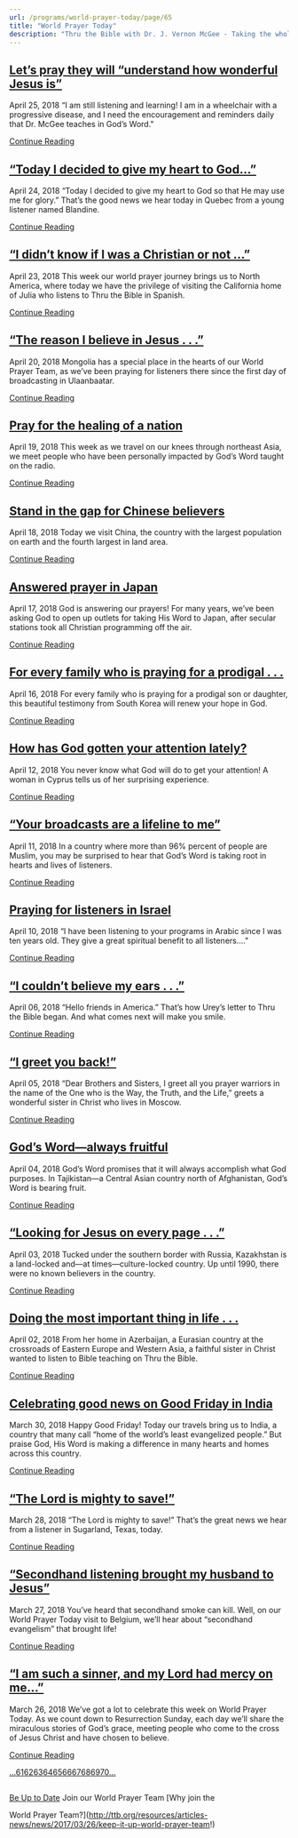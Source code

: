```yaml
---
url: /programs/world-prayer-today/page/65
title: "World Prayer Today"
description: "Thru the Bible with Dr. J. Vernon McGee - Taking the whole Word to the whole world"
---
```







## [Let’s pray they will “understand how wonderful Jesus is”](../world-prayer-today/2018/04/25/let-s-pray-they-will-understand-how-wonderful-jesus-is)


April 25, 2018
“I am still listening and learning! I am in a wheelchair with a progressive disease, and I need the encouragement and reminders daily that Dr. McGee teaches in God’s Word."


[Continue Reading](../world-prayer-today/2018/04/25/let-s-pray-they-will-understand-how-wonderful-jesus-is)




## [“Today I decided to give my heart to God…”](../world-prayer-today/2018/04/24/today-i-decided-to-give-my-heart-to-god)


April 24, 2018
“Today I decided to give my heart to God so that He may use me for glory.” That’s the good news we hear today in Quebec from a young listener named Blandine. 


[Continue Reading](../world-prayer-today/2018/04/24/today-i-decided-to-give-my-heart-to-god)




## [“I didn’t know if I was a Christian or not …”](../world-prayer-today/2018/04/23/i-didn-t-know-if-i-was-a-christian-or-not)


April 23, 2018
This week our world prayer journey brings us to North America, where today we have the privilege of visiting the California home of Julia who listens to Thru the Bible in Spanish. 


[Continue Reading](../world-prayer-today/2018/04/23/i-didn-t-know-if-i-was-a-christian-or-not)




## [“The reason I believe in Jesus . . .”](../world-prayer-today/2018/04/20/the-reason-i-believe-in-jesus-.-.--)


April 20, 2018
Mongolia has a special place in the hearts of our World Prayer Team, as we’ve been praying for listeners there since the first day of broadcasting in Ulaanbaatar. 


[Continue Reading](../world-prayer-today/2018/04/20/the-reason-i-believe-in-jesus-.-.--)




## [Pray for the healing of a nation](../world-prayer-today/2018/04/19/pray-for-the-healing-of-a-nation)


April 19, 2018
This week as we travel on our knees through northeast Asia, we meet people who have been personally impacted by God’s Word taught on the radio. 


[Continue Reading](../world-prayer-today/2018/04/19/pray-for-the-healing-of-a-nation)




## [Stand in the gap for Chinese believers](../world-prayer-today/2018/04/18/stand-in-the-gap-for-chinese-believers)


April 18, 2018
Today we visit China, the country with the largest population on earth and the fourth largest in land area. 


[Continue Reading](../world-prayer-today/2018/04/18/stand-in-the-gap-for-chinese-believers)




## [Answered prayer in Japan](../world-prayer-today/2018/04/17/answered-prayer-in-japan)


April 17, 2018
God is answering our prayers! For many years, we’ve been asking God to open up outlets for taking His Word to Japan, after secular stations took all Christian programming off the air. 


[Continue Reading](../world-prayer-today/2018/04/17/answered-prayer-in-japan)




## [For every family who is praying for a prodigal . . .](../world-prayer-today/2018/04/16/for-every-family-who-is-praying-for-a-prodigal-.-.-)


April 16, 2018
For every family who is praying for a prodigal son or daughter, this beautiful testimony from South Korea will renew your hope in God.


[Continue Reading](../world-prayer-today/2018/04/16/for-every-family-who-is-praying-for-a-prodigal-.-.-)




## [How has God gotten your attention lately?](../world-prayer-today/2018/04/12/how-has-god-gotten-your-attention-lately)


April 12, 2018
You never know what God will do to get your attention! A woman in Cyprus tells us of her surprising experience.


[Continue Reading](../world-prayer-today/2018/04/12/how-has-god-gotten-your-attention-lately)




##  [“Your broadcasts are a lifeline to me”](../world-prayer-today/2018/04/11/your-broadcasts-are-a-lifeline-to-me)


April 11, 2018
In a country where more than 96% percent of people are Muslim, you may be surprised to hear that God’s Word is taking root in hearts and lives of listeners.


[Continue Reading](../world-prayer-today/2018/04/11/your-broadcasts-are-a-lifeline-to-me)




## [Praying for listeners in Israel](../world-prayer-today/2018/04/10/praying-for-listeners-in-israel)


April 10, 2018
“I have been listening to your programs in Arabic since I was ten years old. They give a great spiritual benefit to all listeners...."


[Continue Reading](../world-prayer-today/2018/04/10/praying-for-listeners-in-israel)




## [“I couldn’t believe my ears . . .”](../world-prayer-today/2018/04/06/i-couldn-t-believe-my-ears-.-.--)


April 06, 2018
“Hello friends in America.” That’s how Urey’s letter to Thru the Bible began. And what comes next will make you smile. 


[Continue Reading](../world-prayer-today/2018/04/06/i-couldn-t-believe-my-ears-.-.--)




## [“I greet you back!”](../world-prayer-today/2018/04/05/i-greet-you-back!)


April 05, 2018
“Dear Brothers and Sisters, I greet all you prayer warriors in the name of the One who is the Way, the Truth, and the Life,” greets a wonderful sister in Christ who lives in Moscow. 


[Continue Reading](../world-prayer-today/2018/04/05/i-greet-you-back!)




## [God’s Word—always fruitful](../world-prayer-today/2018/04/04/god-s-word-always-fruitful)


April 04, 2018
God’s Word promises that it will always accomplish what God purposes. In Tajikistan—a Central Asian country north of Afghanistan, God’s Word is bearing fruit. 


[Continue Reading](../world-prayer-today/2018/04/04/god-s-word-always-fruitful)




## [“Looking for Jesus on every page . . .”](../world-prayer-today/2018/04/03/looking-for-jesus-on-every-page-.-.--)


April 03, 2018
Tucked under the southern border with Russia, Kazakhstan is a land-locked and—at times—culture-locked country. Up until 1990, there were no known believers in the country.


[Continue Reading](../world-prayer-today/2018/04/03/looking-for-jesus-on-every-page-.-.--)




## [Doing the most important thing in life . . .](../world-prayer-today/2018/04/02/doing-the-most-important-thing-in-life-.-.-)


April 02, 2018
From her home in Azerbaijan, a Eurasian country at the crossroads of Eastern Europe and Western Asia, a faithful sister in Christ wanted to listen to Bible teaching on Thru the Bible. 


[Continue Reading](../world-prayer-today/2018/04/02/doing-the-most-important-thing-in-life-.-.-)




## [Celebrating good news on Good Friday in India](../world-prayer-today/2018/03/30/celebrating-good-news-on-good-friday-in-india)


March 30, 2018
Happy Good Friday! Today our travels bring us to India, a country that many call “home of the world’s least evangelized people.” But praise God, His Word is making a difference in many hearts and homes across this country.


[Continue Reading](../world-prayer-today/2018/03/30/celebrating-good-news-on-good-friday-in-india)




## [“The Lord is mighty to save!”](../world-prayer-today/2018/03/28/the-lord-is-mighty-to-save!)


March 28, 2018
“The Lord is mighty to save!” That’s the great news we hear from a listener in Sugarland, Texas, today.


[Continue Reading](../world-prayer-today/2018/03/28/the-lord-is-mighty-to-save!)




## [“Secondhand listening brought my husband to Jesus”](../world-prayer-today/2018/03/27/secondhand-listening-brought-my-husband-to-jesus)


March 27, 2018
You’ve heard that secondhand smoke can kill. Well, on our World Prayer Today visit to Belgium, we’ll hear about “secondhand evangelism” that brought life! 


[Continue Reading](../world-prayer-today/2018/03/27/secondhand-listening-brought-my-husband-to-jesus)




## [“I am such a sinner, and my Lord had mercy on me…”](../world-prayer-today/2018/03/26/i-am-such-a-sinner-and-my-lord-had-mercy-on-me)


March 26, 2018
We’ve got a lot to celebrate this week on World Prayer Today. As we count down to Resurrection Sunday, each day we’ll share the miraculous stories of God’s grace, meeting people who come to the cross of Jesus Christ and have chosen to believe. 


[Continue Reading](../world-prayer-today/2018/03/26/i-am-such-a-sinner-and-my-lord-had-mercy-on-me)





[...](https://ttb.org/programs/world-prayer-today/page/60)[61](https://ttb.org/programs/world-prayer-today/page/61)[62](https://ttb.org/programs/world-prayer-today/page/62)[63](https://ttb.org/programs/world-prayer-today/page/63)[64](https://ttb.org/programs/world-prayer-today/page/64)[65](https://ttb.org/programs/world-prayer-today/page/65)[66](https://ttb.org/programs/world-prayer-today/page/66)[67](https://ttb.org/programs/world-prayer-today/page/67)[68](https://ttb.org/programs/world-prayer-today/page/68)[69](https://ttb.org/programs/world-prayer-today/page/69)[70](https://ttb.org/programs/world-prayer-today/page/70)[...](https://ttb.org/programs/world-prayer-today/page/71)





## 




[Be Up to Date](http://feeds.feedburner.com/WorldPrayerToday "World Prayer Today RSS Feed")
Join our World Prayer Team
[Why join the  

World Prayer Team?](http://ttb.org/resources/articles-news/news/2017/03/26/keep-it-up-world-prayer-team!)




